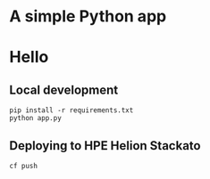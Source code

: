 # A simple Python app
# Hello
## Local development

    pip install -r requirements.txt
    python app.py

## Deploying to HPE Helion Stackato

    cf push
